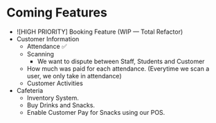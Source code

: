# Coming Features
- ![HIGH PRIORITY] Booking Feature (WIP — Total Refactor)
- Customer Information
  - Attendance ✅
  - Scanning
    - We want to dispute between Staff, Students and Customer
  - How much was paid for each attendance. (Everytime we scan a user, we only take in attendance)
  - Customer Activities
- Cafeteria
  - Inventory System.
  - Buy Drinks and Snacks.
  - Enable Customer Pay for Snacks using our POS.
